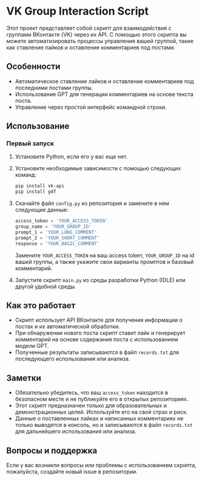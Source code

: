 # VK Group Interaction Script

Этот проект представляет собой скрипт для взаимодействия с группами ВКонтакте (VK) через их API. С помощью этого скрипта вы можете автоматизировать процессы управления вашей группой, такие как ставление лайков и оставление комментариев под постами.

## Особенности

- Автоматическое ставление лайков и оставление комментариев под последними постами группы.
- Использование GPT для генерации комментариев на основе текста поста.
- Управление через простой интерфейс командной строки.

## Использование

### Первый запуск

1. Установите Python, если его у вас еще нет.
2. Установите необходимые зависимости с помощью следующих команд:
    ```bash
    pip install vk-api
    pip install g4f
    ```
3. Скачайте файл `config.py` из репозитория и замените в нем следующие данные:
    ```python
    access_token = 'YOUR_ACCESS_TOKEN'
    group_name = 'YOUR_GROUP_ID'
    prompt_1 = 'YOUR_LONG_COMMENT'
    prompt_2 = 'YOUR_SHORT_COMMENT'
    response = 'YOUR_BASIC_COMMENT'
    ```
    Замените `YOUR_ACCESS_TOKEN` на ваш access token, `YOUR_GROUP_ID` на id вашей группы, а также укажите свои варианты промптов и базовый комментарий.

4. Запустите скрипт `main.py` из среды разработки Python (IDLE) или другой удобной среды.

## Как это работает

- Скрипт использует API ВКонтакте для получения информации о постах и их автоматической обработки.
- При обнаружении нового поста скрипт ставит лайк и генерирует комментарий на основе содержания поста с использованием модели GPT.
- Полученные результаты записываются в файл `records.txt` для последующего использования или анализа.

## Заметки

- Обязательно убедитесь, что ваш `access_token` находится в безопасном месте и не публикуйте его в открытых репозиториях.
- Этот скрипт предназначен только для образовательных и демонстрационных целей. Используйте его на свой страх и риск.
- Данные о поставленных лайках и написанных комментариях не только выводятся в консоль, но и записываются в файл `records.txt` для дальнейшего использования или анализа.

## Вопросы и поддержка

Если у вас возникли вопросы или проблемы с использованием скрипта, пожалуйста, создайте новый issue в репозитории.
